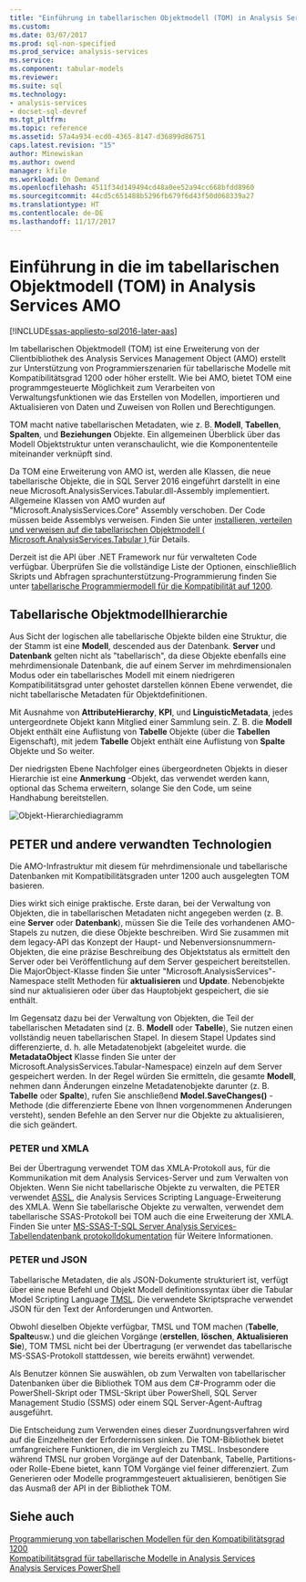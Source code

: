 ```yaml
---
title: "Einführung in tabellarischen Objektmodell (TOM) in Analysis Services AMO | Microsoft Docs"
ms.custom: 
ms.date: 03/07/2017
ms.prod: sql-non-specified
ms.prod_service: analysis-services
ms.service: 
ms.component: tabular-models
ms.reviewer: 
ms.suite: sql
ms.technology:
- analysis-services
- docset-sql-devref
ms.tgt_pltfrm: 
ms.topic: reference
ms.assetid: 57a4a934-ecd0-4365-8147-d36899d86751
caps.latest.revision: "15"
author: Minewiskan
ms.author: owend
manager: kfile
ms.workload: On Demand
ms.openlocfilehash: 4511f34d149494cd48a0ee52a94cc668bfdd8960
ms.sourcegitcommit: 44cd5c651488b5296fb679f6d43f50d068339a27
ms.translationtype: HT
ms.contentlocale: de-DE
ms.lasthandoff: 11/17/2017
---
```

# <a name="introduction-to-the-tabular-object-model-tom-in-analysis-services-amo"></a>Einführung in die im tabellarischen Objektmodell (TOM) in Analysis Services AMO

[!INCLUDE[ssas-appliesto-sql2016-later-aas](../../includes/ssas-appliesto-sql2016-later-aas.md)]

  Im tabellarischen Objektmodell (TOM) ist eine Erweiterung von der Clientbibliothek des Analysis Services Management Object (AMO) erstellt zur Unterstützung von Programmierszenarien für tabellarische Modelle mit Kompatibilitätsgrad 1200 oder höher erstellt. Wie bei AMO, bietet TOM eine programmgesteuerte Möglichkeit zum Verarbeiten von Verwaltungsfunktionen wie das Erstellen von Modellen, importieren und Aktualisieren von Daten und Zuweisen von Rollen und Berechtigungen.  
  
TOM macht native tabellarischen Metadaten, wie z. B. **Modell**, **Tabellen**, **Spalten**, und **Beziehungen** Objekte.  Ein allgemeinen Überblick über das Modell Objektstruktur unten veranschaulicht, wie die Komponententeile miteinander verknüpft sind.  
  
 Da TOM eine Erweiterung von AMO ist, werden alle Klassen, die neue tabellarische Objekte, die in SQL Server 2016 eingeführt darstellt in eine neue Microsoft.AnalysisServices.Tabular.dll-Assembly implementiert. Allgemeine Klassen von AMO wurden auf "Microsoft.AnalysisServices.Core" Assembly verschoben. Der Code müssen beide Assemblys verweisen.
Finden Sie unter [installieren, verteilen und verweisen auf die tabellarischen Objektmodell &#40; Microsoft.AnalysisServices.Tabular &#41; ](../../analysis-services/tabular-model-programming-compatibility-level-1200/install-distribute-and-reference-the-tabular-object-model.md) für Details.  
  
 Derzeit ist die API über .NET Framework nur für verwalteten Code verfügbar. Überprüfen Sie die vollständige Liste der Optionen, einschließlich Skripts und Abfragen sprachunterstützung-Programmierung finden Sie unter [tabellarische Programmiermodell für die Kompatibilität auf 1200](../../analysis-services/tabular-model-programming-compatibility-level-1200/tabular-model-programming-for-compatibility-level-1200.md).  
  
## <a name="tabular-object-model-hierarchy"></a>Tabellarische Objektmodellhierarchie  
 Aus Sicht der logischen alle tabellarische Objekte bilden eine Struktur, die der Stamm ist eine **Modell**, descended aus der Datenbank. **Server** und **Datenbank** gelten nicht als "tabellarisch", da diese Objekte ebenfalls eine mehrdimensionale Datenbank, die auf einem Server im mehrdimensionalen Modus oder ein tabellarisches Modell mit einem niedrigeren Kompatibilitätsgrad unter gehostet darstellen können Ebene verwendet, die nicht tabellarische Metadaten für Objektdefinitionen. 
  
 Mit Ausnahme von **AttributeHierarchy**, **KPI**, und **LinguisticMetadata**, jedes untergeordnete Objekt kann Mitglied einer Sammlung sein. Z. B. die **Modell** Objekt enthält eine Auflistung von **Tabelle** Objekte (über die **Tabellen** Eigenschaft), mit jedem **Tabelle** Objekt enthält eine Auflistung von **Spalte** Objekte und So weiter.  
  
 Der niedrigsten Ebene Nachfolger eines übergeordneten Objekts in dieser Hierarchie ist eine **Anmerkung** -Objekt, das verwendet werden kann, optional das Schema erweitern, solange Sie den Code, um seine Handhabung bereitstellen.  
  
 ![Objekt-Hierarchiediagramm](../../analysis-services/tabular-model-programming-compatibility-level-1200/media/ssastomobjectmodeldiagram.png "Objekt Hierarchiediagramm")  
  
## <a name="tom-and-other-related-technologies"></a>PETER und andere verwandten Technologien

Die AMO-Infrastruktur mit diesem für mehrdimensionale und tabellarische Datenbanken mit Kompatibilitätsgraden unter 1200 auch ausgelegten TOM basieren.

Dies wirkt sich einige praktische.
Erste daran, bei der Verwaltung von Objekten, die in tabellarischen Metadaten nicht angegeben werden (z. B. eine **Server** oder **Datenbank**), müssen Sie die Teile des vorhandenen AMO-Stapels zu nutzen, die diese Objekte beschreiben. Wird Sie zusammen mit dem legacy-API das Konzept der Haupt- und Nebenversionsnummern-Objekten, die eine präzise Beschreibung des Objektstatus als ermittelt den Server oder bei Veröffentlichung auf dem Server gespeichert bereitstellen. Die MajorObject-Klasse finden Sie unter "Microsoft.AnalysisServices"-Namespace stellt Methoden für **aktualisieren** und **Update**. Nebenobjekte sind nur aktualisieren oder über das Hauptobjekt gespeichert, die sie enthält.

Im Gegensatz dazu bei der Verwaltung von Objekten, die Teil der tabellarischen Metadaten sind (z. B. **Modell** oder **Tabelle**), Sie nutzen einen vollständig neuen tabellarischen Stapel. In diesem Stapel Updates sind differenzierte, d. h. alle Metadatenobjekt (abgeleitet wurde. die **MetadataObject** Klasse finden Sie unter der Microsoft.AnalysisServices.Tabular-Namespace) einzeln auf dem Server gespeichert werden. In der Regel würden Sie ermitteln, die gesamte **Modell**, nehmen dann Änderungen einzelne Metadatenobjekte darunter (z. B. **Tabelle** oder **Spalte**), rufen Sie anschließend  **Model.SaveChanges()** -Methode (die differenzierte Ebene von Ihnen vorgenommenen Änderungen versteht), senden Befehle an den Server nur die Objekte zu aktualisieren, die sich geändert.

### <a name="tom-and-xmla"></a>PETER und XMLA

Bei der Übertragung verwendet TOM das XMLA-Protokoll aus, für die Kommunikation mit dem Analysis Services-Server und zum Verwalten von Objekten. Wenn Sie nicht tabellarische Objekte zu verwalten, die PETER verwendet [ASSL](../scripting/analysis-services-scripting-language-assl-for-xmla.md), die Analysis Services Scripting Language-Erweiterung des XMLA. Wenn Sie tabellarische Objekte zu verwalten, verwendet dem tabellarische SSAS-Protokoll bei TOM auch die eine Erweiterung der XMLA. Finden Sie unter [MS-SSAS-T-SQL Server Analysis Services-Tabellendatenbank protokolldokumentation](https://msdn.microsoft.com/library/mt719260.aspx) für Weitere Informationen.

### <a name="tom-and-json"></a>PETER und JSON

Tabellarische Metadaten, die als JSON-Dokumente strukturiert ist, verfügt über eine neue Befehl und Objekt Modell definitionssyntax über die Tabular Model Scripting Language [TMSL](../tabular-model-scripting-language-tmsl-reference.md). Die verwendete Skriptsprache verwendet JSON für den Text der Anforderungen und Antworten.

Obwohl dieselben Objekte verfügbar, TMSL und TOM machen (**Tabelle**, **Spalte**usw.) und die gleichen Vorgänge (**erstellen**, **löschen**,  **Aktualisieren Sie**), TOM TMSL nicht bei der Übertragung (er verwendet das tabellarische MS-SSAS-Protokoll stattdessen, wie bereits erwähnt) verwendet.

Als Benutzer können Sie auswählen, ob zum Verwalten von tabellarischer Datenbanken über die Bibliothek TOM aus dem C#-Programm oder die PowerShell-Skript oder TMSL-Skript über PowerShell, SQL Server Management Studio (SSMS) oder einem SQL Server-Agent-Auftrag ausgeführt.

Die Entscheidung zum Verwenden eines dieser Zuordnungsverfahren wird auf die Einzelheiten der Erfordernissen sinken. Die TOM-Bibliothek bietet umfangreichere Funktionen, die im Vergleich zu TMSL. Insbesondere während TMSL nur groben Vorgänge auf der Datenbank, Tabelle, Partitions- oder Rolle-Ebene bietet, kann TOM Vorgänge viel feiner differenziert. Zum Generieren oder Modelle programmgesteuert aktualisieren, benötigen Sie das Ausmaß der API in der Bibliothek TOM.
  
## <a name="see-also"></a>Siehe auch  
 [Programmierung von tabellarischen Modellen für den Kompatibilitätsgrad 1200](../../analysis-services/tabular-model-programming-compatibility-level-1200/tabular-model-programming-for-compatibility-level-1200.md)   
 [Kompatibilitätsgrad für tabellarische Modelle in Analysis Services](../../analysis-services/tabular-models/compatibility-level-for-tabular-models-in-analysis-services.md)  
[Analysis Services PowerShell](../../analysis-services/powershell/analysis-services-powershell-reference.md)
  
